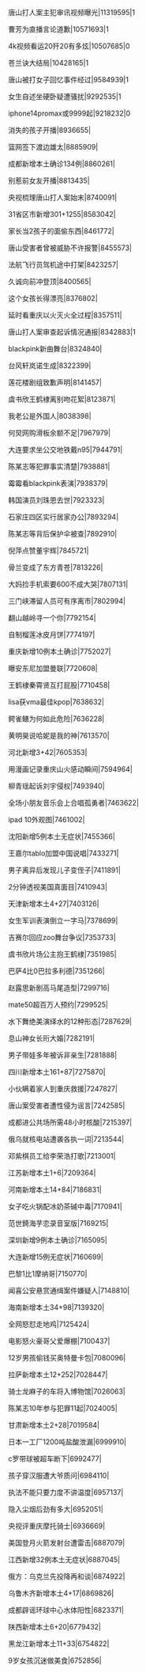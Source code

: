 唐山打人案主犯审讯视频曝光|11319595|1

曹芳为直播言论道歉|10571693|1

4k视频看运20歼20有多炫|10507685|0

苍兰诀大结局|10428165|1

唐山被打女子回忆事件经过|9584939|1

女生自述坐硬卧疑遭骚扰|9292535|1

iphone14promax或9999起|9218232|0

消失的孩子开播|8936655|

篮网签下渡边雄太|8885909|

成都新增本土确诊134例|8860261|

别惹前女友开播|8813435|

央视梳理唐山打人案始末|8740091|

31省区市新增301+1255|8583042|

家长当2孩子的面偷东西|8461772|

唐山受害者曾被威胁不许报警|8455573|

法航飞行员驾机途中打架|8423257|

久诚向前冲登顶|8400565|

这个女孩长得漂亮|8376802|

延时看重庆以火灭火全过程|8357511|

唐山打人案审查起诉情况通报|8342883|1

blackpink新曲舞台|8324840|

台风轩岚诺生成|8322399|

莲花楼剧组致歉声明|8141457|

虞书欣王鹤棣离别吻花絮|8123871|

我老公是外国人|8038398|

何炅网购滑板余额不足|7967979|

大连要求坐公交地铁戴n95|7944791|

陈某志等犯罪事实清楚|7938881|

霉霉看blackpink表演|7938379|

韩国演员刘珠恩去世|7923323|

石家庄四区实行居家办公|7893294|

陈某志等背后保护伞被查|7892910|

倪萍点赞董宇辉|7845721|

骨兰变成了东方青苍|7813226|

大妈捡手机索要600不成大哭|7807131|

三门峡滞留人员可有序离市|7802994|

翻山越岭寻一个你|7792154|

自制榴莲冰皮月饼|7774197|

重庆新增10例本土确诊|7752027|

曝安东尼加盟曼联|7720608|

王鹤棣秦霄贤互打屁股|7710458|

lisa获vma最佳kpop|7638632|

鳄雀鳝为何如此危险|7636228|

黄明昊说哈妮是我的神|7613570|

河北新增3+42|7605353|

用漫画记录重庆山火感动瞬间|7594964|

柳青瑶起诉刘宇侵权|7493940|

全场小朋友音乐会上合唱孤勇者|7463622|

ipad 10外观图|7461002|

沈阳新增5例本土无症状|7455366|

王嘉尔tablo加盟中国说唱|7433271|

男子离异后发现儿子变侄子|7411891|

2分钟透视美国真面目|7410943|

天津新增本土4+27|7403126|

女生军训表演倒立一字马|7378699|

吉赛尔回应zoo舞台争议|7353733|

虞书欣片场公主抱王鹤棣|7351985|

巴萨4比0巴拉多利德|7351266|

赵露思新剧高马尾造型|7299716|

mate50超百万人预约|7299525|

水下舞绝美演绎水的12种形态|7287629|

息山神女长珩大婚|7282191|

男子带娃多年被诉非亲生|7281888|

四川新增本土161+87|7275870|

小伙瞒着家人到重庆救援|7247827|

唐山案受害者遭性侵为谣言|7242585|

成都进公共场所需48小时核酸|7215397|

俄乌就核电站遭袭各执一词|7213544|

邓紫棋员工给李荣浩打歌|7213001|

江苏新增本土1+6|7209364|

河南新增本土14+84|7186831|

女子吃火锅配冰奶茶碱中毒|7170941|

范世錡海芋恋录音室版|7169215|

深圳新增9例本土确诊|7165095|

大连新增15例无症状|7160699|

巴黎1比1摩纳哥|7150770|

闻喜公安悬赏通缉案件嫌疑人|7148810|

海南新增本土34+98|7139320|

全网怒怼走地鸡|7125424|

电影怒火豪哥父爱爆棚|7100437|

12岁男孩偷钱买奥特曼卡包|7080096|

拉萨新增本土12+252|7028447|

骑士龙麻子的车将入博物馆|7026063|

陈某志10年参与犯罪11起|7024005|

甘肃新增本土2+28|7019584|

日本一工厂1200吨盐酸泄漏|6999910|

c罗带球被超车断下|6992477|

孩子穿汉服遭大爷质问|6984110|

执法不能只要力度不讲温度|6957137|

隐入尘烟后劲有多大|6952051|

央视评重庆摩托骑士|6936669|

美国登月火箭发射台遭雷击|6887079|

江西新增32例本土无症状|6887045|

俄方：乌克兰先投降再和谈|6874922|

乌鲁木齐新增本土4+17|6869826|

成都辟谣环球中心水体阳性|6823371|

陕西新增本土6+20|6779432|

黑龙江新增本土11+33|6754822|

9岁女孩沉迷做美食|6752856|

